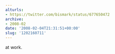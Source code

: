 ```yaml
---
alturls:
- https://twitter.com/bismark/status/677650472
archive:
- 2008-02
date: '2008-02-04T21:31:51+00:00'
slug: '1202160711'
---
```


at work.


